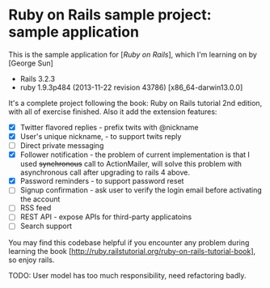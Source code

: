 # Ruby on Rails sample project: sample application

This is the sample application for
[*Ruby on Rails*], which I'm learning on
by [George Sun]

* Rails 3.2.3
* ruby 1.9.3p484 (2013-11-22 revision 43786) [x86_64-darwin13.0.0]

It's a complete project following the book: Ruby on Rails tutorial 2nd edition,
with all of exercise finished. Also it add the extension features:

- [x] Twitter flavored replies - prefix twits with @nickname
- [x] User's unique nickname, - to support twits reply
- [ ] Direct private messaging
- [x] Follower notification - the problem of current implementation is that I used <del>synchronous</del> call to ActionMailer, will solve this problem with asynchronous call after upgrading to rails 4 above.
- [x] Password reminders - to support password reset
- [ ] Signup confirmation - ask user to verify the login email before activating the account
- [ ] RSS feed
- [ ] REST API - expose APIs for third-party applicatoins
- [ ] Search support

You may find this codebase helpful if you encounter any problem during learning the book [http://ruby.railstutorial.org/ruby-on-rails-tutorial-book], so enjoy rails.

TODO: User model has too much responsibility, need refactoring badly.
